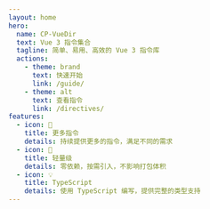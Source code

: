 ```yaml
---
layout: home
hero:
  name: CP-VueDir
  text: Vue 3 指令集合
  tagline: 简单、易用、高效的 Vue 3 指令库
  actions:
    - theme: brand
      text: 快速开始
      link: /guide/
    - theme: alt
      text: 查看指令
      link: /directives/
features:
  - icon: 🎯
    title: 更多指令
    details: 持续提供更多的指令，满足不同的需求
  - icon: 🚀
    title: 轻量级
    details: 零依赖，按需引入，不影响打包体积
  - icon: 💡
    title: TypeScript
    details: 使用 TypeScript 编写，提供完整的类型支持
---
```

